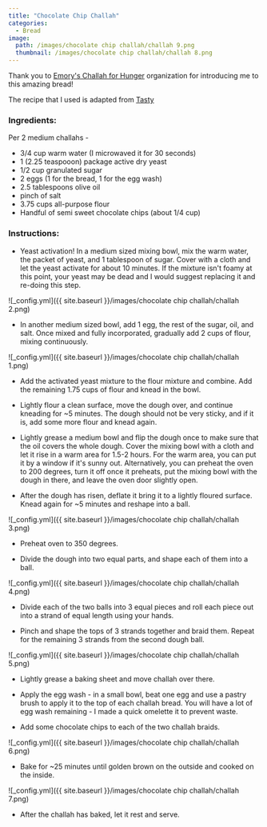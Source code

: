 ```yaml
---
title: "Chocolate Chip Challah"
categories:
  - Bread
image:
  path: /images/chocolate chip challah/challah 9.png
  thumbnail: /images/chocolate chip challah/challah 8.png
---
```


Thank you to [Emory's Challah for Hunger](https://www.facebook.com/EmoryChallahForHunger/) organization for introducing me to this amazing bread! 

The recipe that I used is adapted from [Tasty](https://tasty.co/recipe/best-pull-apart-jewish-challah)

### Ingredients:

Per 2 medium challahs - 

* 3/4 cup warm water (I microwaved it for 30 seconds)
* 1 (2.25 teaspooon) package active dry yeast
* 1/2 cup granulated sugar
* 2 eggs (1 for the bread, 1 for the egg wash)
* 2.5 tablespoons olive oil
* pinch of salt
* 3.75 cups all-purpose flour
* Handful of semi sweet chocolate chips (about 1/4 cup)


### Instructions:

* Yeast activation! In a medium sized mixing bowl, mix the warm water, the packet of yeast, and 1 tablespoon of sugar. Cover with a cloth and let the yeast activate for about 10 minutes. If the mixture isn't foamy at this point, your yeast may be dead and I would suggest replacing it and re-doing this step.

![_config.yml]({{ site.baseurl }}/images/chocolate chip challah/challah 2.png)

* In another medium sized bowl, add 1 egg, the rest of the sugar, oil, and salt. Once mixed and fully incorporated, gradually add 2 cups of flour, mixing continuously. 

![_config.yml]({{ site.baseurl }}/images/chocolate chip challah/challah 1.png)

* Add the activated yeast mixture to the flour mixture and combine. Add the remaining 1.75 cups of flour and knead in the bowl.

* Lightly flour a clean surface, move the dough over, and continue kneading for ~5 minutes. The dough should not be very sticky, and if it is, add some more flour and knead again. 

* Lightly grease a medium bowl and flip the dough once to make sure that the oil covers the whole dough. Cover the mixing bowl with a cloth and let it rise in a warm area for 1.5-2 hours. For the warm area, you can put it by a window if it's sunny out. Alternatively, you can preheat the oven to 200 degrees, turn it off once it preheats, put the mixing bowl with the dough in there, and leave the oven door slightly open.

* After the dough has risen, deflate it bring it to a lightly floured surface. Knead again for ~5 minutes and reshape into a ball.

![_config.yml]({{ site.baseurl }}/images/chocolate chip challah/challah 3.png)

* Preheat oven to 350 degrees.

* Divide the dough into two equal parts, and shape each of them into a ball.

![_config.yml]({{ site.baseurl }}/images/chocolate chip challah/challah 4.png)

* Divide each of the two balls into 3 equal pieces and roll each piece out into a strand of equal length using your hands. 

* Pinch and shape the tops of 3 strands together and braid them. Repeat for the remaining 3 strands from the second dough ball.

![_config.yml]({{ site.baseurl }}/images/chocolate chip challah/challah 5.png)

* Lightly grease a baking sheet and move challah over there.

* Apply the egg wash - in a small bowl, beat one egg and use a pastry brush to apply it to the top of each challah bread. You will have a lot of egg wash remaining - I made a quick omelette it to prevent waste.

* Add some chocolate chips to each of the two challah braids.

![_config.yml]({{ site.baseurl }}/images/chocolate chip challah/challah 6.png)

* Bake for ~25 minutes until golden brown on the outside and cooked on the inside. 

![_config.yml]({{ site.baseurl }}/images/chocolate chip challah/challah 7.png)

* After the challah has baked, let it rest and serve.
